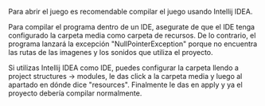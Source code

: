 Para abrir el juego es recomendable compilar el juego usando Intellij IDEA.

Para compilar el programa dentro de un IDE, asegurate de que el IDE tenga configurado la carpeta
media como carpeta de recursos. De lo contrario, el programa lanzará la excepción "NullPointerException" porque
no encuentra las rutas de las imagenes y los sonidos que utiliza el proyecto.

Si utilizas Intellij IDEA como IDE, puedes configurar la carpeta llendo a project structures -> modules, le das click
a la carpeta media y luego al apartado en dónde dice "resources". Finalmente le das en apply y ya el proyecto debería
compilar normalmente.
